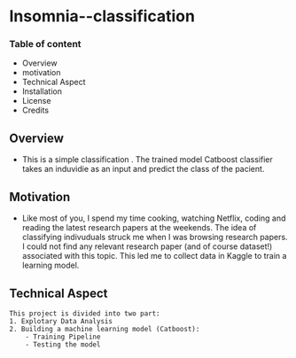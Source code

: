 # Insomnia--classification
### Table of content
- Overview
- motivation
- Technical Aspect
- Installation
- License
- Credits
## Overview
- This is a simple classification . The trained model Catboost classifier takes an induvidie as an input and predict the class of the pacient.
## Motivation 
- Like most of you, I spend my time cooking, watching Netflix, coding and reading the latest research papers at the weekends. The idea of classifying indivuduals struck me when I   was browsing research papers. I could not find any relevant research paper (and of course dataset!) associated with this topic. This led me to collect data in Kaggle to train a   learning model.
## Technical Aspect 
    This project is divided into two part:
    1. Explotary Data Analysis
    2. Building a machine learning model (Catboost):
        - Training Pipeline
        - Testing the model
